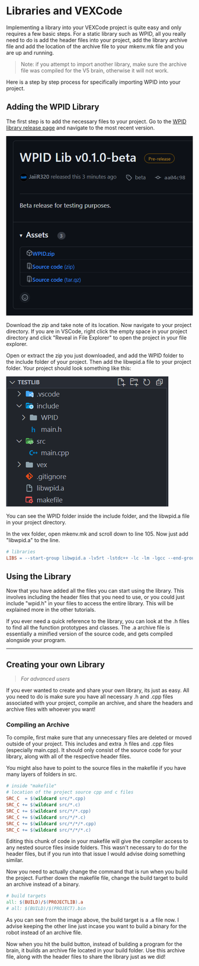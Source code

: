 # Libraries and VEXCode

Implementing a library into your VEXCode project is quite easy and only requires a few basic steps. For a static library such as WPID, all you really need to do is add the header files into your project, add the library archive file and add the location of the archive file to your mkenv.mk file and you are up and running.

> Note: if you attempt to import another library, make sure the archive file was compiled for the V5 brain, otherwise it will not work.

Here is a step by step process for specifically importing WPID into your project.

## Adding the WPID Library

The first step is to add the necessary files to your project. Go to the [WPID library release page](https://github.com/AustinRebello/WPID-Library/releases/) and navigate to the most recent version.

![Screenshot of WPID v0.1.0](image.png)

Download the zip and take note of its location. Now navigate to your project directory. If you are in VSCode, right click the empty space in your project directory and click "Reveal in File Explorer" to open the project in your file explorer.

Open or extract the zip you just downloaded, and add the WPID folder to the include folder of your project. Then add the libwpid.a file to your project folder.
Your project should look something like this:

![Project files example](image-1.png)

You can see the WPID folder inside the include folder, and the libwpid.a file in your project directory.

In the vex folder, open mkenv.mk and scroll down to line 105. Now just add "libwpid.a" to the line.

```makefile line
# libraries
LIBS = --start-group libwpid.a -lv5rt -lstdc++ -lc -lm -lgcc --end-group
```

## Using the Library

Now that you have added all the files you can start using the library. This involves including the header files that you need to use, or you could just include "wpid.h" in your files to access the entire library. This will be explained more in the other tutorials.

If you ever need a quick reference to the library, you can look at the .h files to find all the function prototypes and classes. The .a archive file is essentially a minified version of the source code, and gets compiled alongside your program.

---

## Creating your own Library

> *For advanced users*

If you ever wanted to create and share your own library, its just as easy. All you need to do is make sure you have all necessary .h and .cpp files associated with your project, compile an archive, and share the headers and archive files with whoever you want!

### Compiling an Archive

To compile, first make sure that any unnecessary files are deleted or moved outside of your project. This includes and extra .h files and .cpp files (especially main.cpp). It should only consist of the source code for your library, along with all of the respective header files.

You might also have to point to the source files in the makefile if you have many layers of folders in src.

```makefile
# inside "makefile"
# location of the project source cpp and c files
SRC_C  = $(wildcard src/*.cpp)
SRC_C += $(wildcard src/*.c)
SRC_C += $(wildcard src/*/*.cpp)
SRC_C += $(wildcard src/*/*.c)
SRC_C += $(wildcard src/*/*/*.cpp)
SRC_C += $(wildcard src/*/*/*.c)
```

Editing this chunk of code in your makefile will give the compiler access to any nested source files inside folders. This wasn't necessary to do for the header files, but if you run into that issue I would advise doing something similar.

Now you need to actually change the command that is run when you build the project. Further down the makefile file, change the build target to build an archive instead of a binary.

```makefile
# build targets
all: $(BUILD)/$(PROJECTLIB).a
# all: $(BUILD)/$(PROJECT).bin
```

As you can see from the image above, the build target is a .a file now. I advise keeping the other line just incase you want to build a binary for the robot instead of an archive file.

Now when you hit the build button, instead of building a program for the brain, it builds an archive file located in your build folder. Use this archive file, along with the header files to share the library just as we did!

